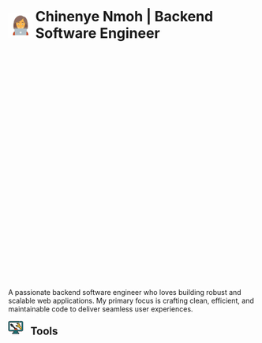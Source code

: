 <h1 style=" display: flex; margin-top: 0px; margin-bottom: 500px;">
    <img src="image-1.png" alt="Image 1" height="50" width="50" style="margin-right: 5px; margin-bottom: 0px; margin-top: 10px;">
    Chinenye Nmoh | Backend Software Engineer
</h1>


<p>A passionate backend software engineer who loves building robust and scalable web applications. My primary focus is crafting clean, efficient, and maintainable code to deliver seamless user experiences.</p>

<h2 style=" margin-top: 0px;">
    <img src="image-2.png" alt="Image 2" height="30" width="30" style="margin-right: 10px; margin-bottom: 0px;">
    Tools
</h2>
